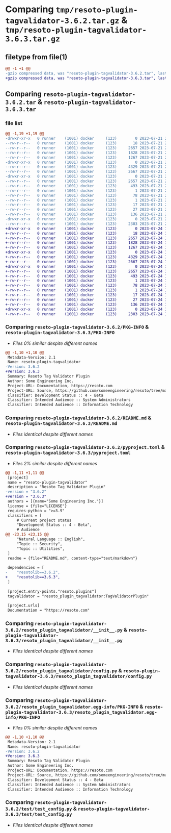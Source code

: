 # Comparing `tmp/resoto-plugin-tagvalidator-3.6.2.tar.gz` & `tmp/resoto-plugin-tagvalidator-3.6.3.tar.gz`

## filetype from file(1)

```diff
@@ -1 +1 @@
-gzip compressed data, was "resoto-plugin-tagvalidator-3.6.2.tar", last modified: Fri Jul 21 22:10:57 2023, max compression
+gzip compressed data, was "resoto-plugin-tagvalidator-3.6.3.tar", last modified: Mon Jul 24 12:22:19 2023, max compression
```

## Comparing `resoto-plugin-tagvalidator-3.6.2.tar` & `resoto-plugin-tagvalidator-3.6.3.tar`

### file list

```diff
@@ -1,19 +1,19 @@
-drwxr-xr-x   0 runner    (1001) docker     (123)        0 2023-07-21 22:10:57.221335 resoto-plugin-tagvalidator-3.6.2/
--rw-r--r--   0 runner    (1001) docker     (123)       18 2023-07-21 22:06:12.000000 resoto-plugin-tagvalidator-3.6.2/MANIFEST.in
--rw-r--r--   0 runner    (1001) docker     (123)     2657 2023-07-21 22:10:57.221335 resoto-plugin-tagvalidator-3.6.2/PKG-INFO
--rw-r--r--   0 runner    (1001) docker     (123)     1828 2023-07-21 22:06:12.000000 resoto-plugin-tagvalidator-3.6.2/README.md
--rw-r--r--   0 runner    (1001) docker     (123)     1267 2023-07-21 22:06:12.000000 resoto-plugin-tagvalidator-3.6.2/pyproject.toml
-drwxr-xr-x   0 runner    (1001) docker     (123)        0 2023-07-21 22:10:57.217335 resoto-plugin-tagvalidator-3.6.2/resoto_plugin_tagvalidator/
--rw-r--r--   0 runner    (1001) docker     (123)     4329 2023-07-21 22:06:12.000000 resoto-plugin-tagvalidator-3.6.2/resoto_plugin_tagvalidator/__init__.py
--rw-r--r--   0 runner    (1001) docker     (123)     2667 2023-07-21 22:06:12.000000 resoto-plugin-tagvalidator-3.6.2/resoto_plugin_tagvalidator/config.py
-drwxr-xr-x   0 runner    (1001) docker     (123)        0 2023-07-21 22:10:57.221335 resoto-plugin-tagvalidator-3.6.2/resoto_plugin_tagvalidator.egg-info/
--rw-r--r--   0 runner    (1001) docker     (123)     2657 2023-07-21 22:10:57.000000 resoto-plugin-tagvalidator-3.6.2/resoto_plugin_tagvalidator.egg-info/PKG-INFO
--rw-r--r--   0 runner    (1001) docker     (123)      493 2023-07-21 22:10:57.000000 resoto-plugin-tagvalidator-3.6.2/resoto_plugin_tagvalidator.egg-info/SOURCES.txt
--rw-r--r--   0 runner    (1001) docker     (123)        1 2023-07-21 22:10:57.000000 resoto-plugin-tagvalidator-3.6.2/resoto_plugin_tagvalidator.egg-info/dependency_links.txt
--rw-r--r--   0 runner    (1001) docker     (123)       78 2023-07-21 22:10:57.000000 resoto-plugin-tagvalidator-3.6.2/resoto_plugin_tagvalidator.egg-info/entry_points.txt
--rw-r--r--   0 runner    (1001) docker     (123)        1 2023-07-21 22:07:41.000000 resoto-plugin-tagvalidator-3.6.2/resoto_plugin_tagvalidator.egg-info/not-zip-safe
--rw-r--r--   0 runner    (1001) docker     (123)       17 2023-07-21 22:10:57.000000 resoto-plugin-tagvalidator-3.6.2/resoto_plugin_tagvalidator.egg-info/requires.txt
--rw-r--r--   0 runner    (1001) docker     (123)       27 2023-07-21 22:10:57.000000 resoto-plugin-tagvalidator-3.6.2/resoto_plugin_tagvalidator.egg-info/top_level.txt
--rw-r--r--   0 runner    (1001) docker     (123)      136 2023-07-21 22:10:57.221335 resoto-plugin-tagvalidator-3.6.2/setup.cfg
-drwxr-xr-x   0 runner    (1001) docker     (123)        0 2023-07-21 22:10:57.221335 resoto-plugin-tagvalidator-3.6.2/test/
--rw-r--r--   0 runner    (1001) docker     (123)     2303 2023-07-21 22:06:12.000000 resoto-plugin-tagvalidator-3.6.2/test/test_config.py
+drwxr-xr-x   0 runner    (1001) docker     (123)        0 2023-07-24 12:22:19.139181 resoto-plugin-tagvalidator-3.6.3/
+-rw-r--r--   0 runner    (1001) docker     (123)       18 2023-07-24 12:15:57.000000 resoto-plugin-tagvalidator-3.6.3/MANIFEST.in
+-rw-r--r--   0 runner    (1001) docker     (123)     2657 2023-07-24 12:22:19.139181 resoto-plugin-tagvalidator-3.6.3/PKG-INFO
+-rw-r--r--   0 runner    (1001) docker     (123)     1828 2023-07-24 12:15:57.000000 resoto-plugin-tagvalidator-3.6.3/README.md
+-rw-r--r--   0 runner    (1001) docker     (123)     1267 2023-07-24 12:15:57.000000 resoto-plugin-tagvalidator-3.6.3/pyproject.toml
+drwxr-xr-x   0 runner    (1001) docker     (123)        0 2023-07-24 12:22:19.135181 resoto-plugin-tagvalidator-3.6.3/resoto_plugin_tagvalidator/
+-rw-r--r--   0 runner    (1001) docker     (123)     4329 2023-07-24 12:15:57.000000 resoto-plugin-tagvalidator-3.6.3/resoto_plugin_tagvalidator/__init__.py
+-rw-r--r--   0 runner    (1001) docker     (123)     2667 2023-07-24 12:15:57.000000 resoto-plugin-tagvalidator-3.6.3/resoto_plugin_tagvalidator/config.py
+drwxr-xr-x   0 runner    (1001) docker     (123)        0 2023-07-24 12:22:19.139181 resoto-plugin-tagvalidator-3.6.3/resoto_plugin_tagvalidator.egg-info/
+-rw-r--r--   0 runner    (1001) docker     (123)     2657 2023-07-24 12:22:19.000000 resoto-plugin-tagvalidator-3.6.3/resoto_plugin_tagvalidator.egg-info/PKG-INFO
+-rw-r--r--   0 runner    (1001) docker     (123)      493 2023-07-24 12:22:19.000000 resoto-plugin-tagvalidator-3.6.3/resoto_plugin_tagvalidator.egg-info/SOURCES.txt
+-rw-r--r--   0 runner    (1001) docker     (123)        1 2023-07-24 12:22:19.000000 resoto-plugin-tagvalidator-3.6.3/resoto_plugin_tagvalidator.egg-info/dependency_links.txt
+-rw-r--r--   0 runner    (1001) docker     (123)       78 2023-07-24 12:22:19.000000 resoto-plugin-tagvalidator-3.6.3/resoto_plugin_tagvalidator.egg-info/entry_points.txt
+-rw-r--r--   0 runner    (1001) docker     (123)        1 2023-07-24 12:17:50.000000 resoto-plugin-tagvalidator-3.6.3/resoto_plugin_tagvalidator.egg-info/not-zip-safe
+-rw-r--r--   0 runner    (1001) docker     (123)       17 2023-07-24 12:22:19.000000 resoto-plugin-tagvalidator-3.6.3/resoto_plugin_tagvalidator.egg-info/requires.txt
+-rw-r--r--   0 runner    (1001) docker     (123)       27 2023-07-24 12:22:19.000000 resoto-plugin-tagvalidator-3.6.3/resoto_plugin_tagvalidator.egg-info/top_level.txt
+-rw-r--r--   0 runner    (1001) docker     (123)      136 2023-07-24 12:22:19.139181 resoto-plugin-tagvalidator-3.6.3/setup.cfg
+drwxr-xr-x   0 runner    (1001) docker     (123)        0 2023-07-24 12:22:19.139181 resoto-plugin-tagvalidator-3.6.3/test/
+-rw-r--r--   0 runner    (1001) docker     (123)     2303 2023-07-24 12:15:57.000000 resoto-plugin-tagvalidator-3.6.3/test/test_config.py
```

### Comparing `resoto-plugin-tagvalidator-3.6.2/PKG-INFO` & `resoto-plugin-tagvalidator-3.6.3/PKG-INFO`

 * *Files 0% similar despite different names*

```diff
@@ -1,10 +1,10 @@
 Metadata-Version: 2.1
 Name: resoto-plugin-tagvalidator
-Version: 3.6.2
+Version: 3.6.3
 Summary: Resoto Tag Validator Plugin
 Author: Some Engineering Inc.
 Project-URL: Documentation, https://resoto.com
 Project-URL: Source, https://github.com/someengineering/resoto/tree/main/plugins/tagvalidator
 Classifier: Development Status :: 4 - Beta
 Classifier: Intended Audience :: System Administrators
 Classifier: Intended Audience :: Information Technology
```

### Comparing `resoto-plugin-tagvalidator-3.6.2/README.md` & `resoto-plugin-tagvalidator-3.6.3/README.md`

 * *Files identical despite different names*

### Comparing `resoto-plugin-tagvalidator-3.6.2/pyproject.toml` & `resoto-plugin-tagvalidator-3.6.3/pyproject.toml`

 * *Files 2% similar despite different names*

```diff
@@ -1,11 +1,11 @@
 [project]
 name = "resoto-plugin-tagvalidator"
 description = "Resoto Tag Validator Plugin"
-version = "3.6.2"
+version = "3.6.3"
 authors = [{name="Some Engineering Inc."}]
 license = {file="LICENSE"}
 requires-python = ">=3.9"
 classifiers = [
     # Current project status
     "Development Status :: 4 - Beta",
     # Audience
@@ -23,15 +23,15 @@
     "Natural Language :: English",
     "Topic :: Security",
     "Topic :: Utilities",
 ]
 readme = {file="README.md", content-type="text/markdown"}
 
 dependencies = [
-    "resotolib==3.6.2",
+    "resotolib==3.6.3",
 ]
 
 [project.entry-points."resoto.plugins"]
 tagvalidator = "resoto_plugin_tagvalidator:TagValidatorPlugin"
 
 [project.urls]
 Documentation = "https://resoto.com"
```

### Comparing `resoto-plugin-tagvalidator-3.6.2/resoto_plugin_tagvalidator/__init__.py` & `resoto-plugin-tagvalidator-3.6.3/resoto_plugin_tagvalidator/__init__.py`

 * *Files identical despite different names*

### Comparing `resoto-plugin-tagvalidator-3.6.2/resoto_plugin_tagvalidator/config.py` & `resoto-plugin-tagvalidator-3.6.3/resoto_plugin_tagvalidator/config.py`

 * *Files identical despite different names*

### Comparing `resoto-plugin-tagvalidator-3.6.2/resoto_plugin_tagvalidator.egg-info/PKG-INFO` & `resoto-plugin-tagvalidator-3.6.3/resoto_plugin_tagvalidator.egg-info/PKG-INFO`

 * *Files 0% similar despite different names*

```diff
@@ -1,10 +1,10 @@
 Metadata-Version: 2.1
 Name: resoto-plugin-tagvalidator
-Version: 3.6.2
+Version: 3.6.3
 Summary: Resoto Tag Validator Plugin
 Author: Some Engineering Inc.
 Project-URL: Documentation, https://resoto.com
 Project-URL: Source, https://github.com/someengineering/resoto/tree/main/plugins/tagvalidator
 Classifier: Development Status :: 4 - Beta
 Classifier: Intended Audience :: System Administrators
 Classifier: Intended Audience :: Information Technology
```

### Comparing `resoto-plugin-tagvalidator-3.6.2/test/test_config.py` & `resoto-plugin-tagvalidator-3.6.3/test/test_config.py`

 * *Files identical despite different names*

